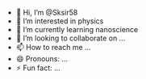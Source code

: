 - 👋 Hi, I’m @Sksir58
- 👀 I’m interested in physics
- 🌱 I’m currently learning nanoscience
- 💞️ I’m looking to collaborate on ...
- 📫 How to reach me ...
- 😄 Pronouns: ...
- ⚡ Fun fact: ...

<!---
Sksir58/Sksir58 is a ✨ special ✨ repository because its `README.md` (this file) appears on your GitHub profile.
You can click the Preview link to take a look at your changes.
--->
